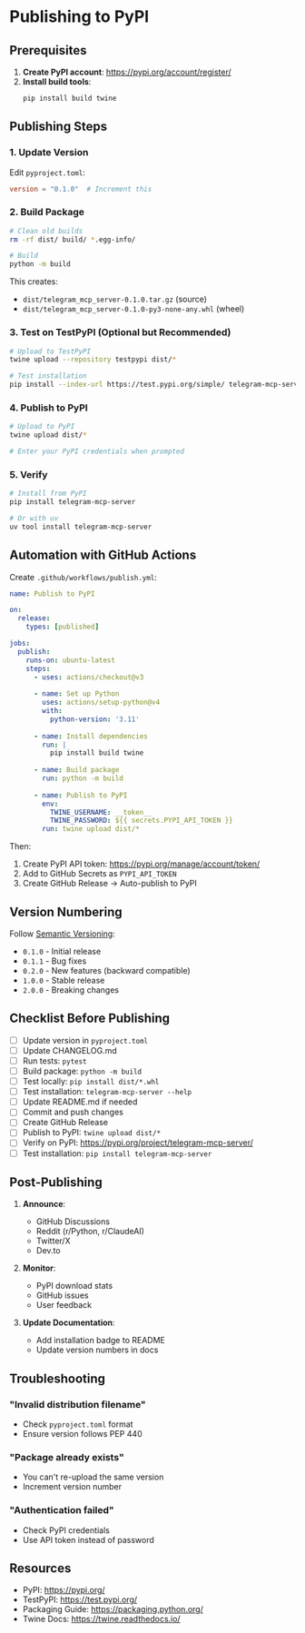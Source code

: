 # Publishing to PyPI

## Prerequisites

1. **Create PyPI account**: https://pypi.org/account/register/
2. **Install build tools**:
   ```bash
   pip install build twine
   ```

## Publishing Steps

### 1. Update Version

Edit `pyproject.toml`:
```toml
version = "0.1.0"  # Increment this
```

### 2. Build Package

```bash
# Clean old builds
rm -rf dist/ build/ *.egg-info/

# Build
python -m build
```

This creates:
- `dist/telegram_mcp_server-0.1.0.tar.gz` (source)
- `dist/telegram_mcp_server-0.1.0-py3-none-any.whl` (wheel)

### 3. Test on TestPyPI (Optional but Recommended)

```bash
# Upload to TestPyPI
twine upload --repository testpypi dist/*

# Test installation
pip install --index-url https://test.pypi.org/simple/ telegram-mcp-server
```

### 4. Publish to PyPI

```bash
# Upload to PyPI
twine upload dist/*

# Enter your PyPI credentials when prompted
```

### 5. Verify

```bash
# Install from PyPI
pip install telegram-mcp-server

# Or with uv
uv tool install telegram-mcp-server
```

## Automation with GitHub Actions

Create `.github/workflows/publish.yml`:

```yaml
name: Publish to PyPI

on:
  release:
    types: [published]

jobs:
  publish:
    runs-on: ubuntu-latest
    steps:
      - uses: actions/checkout@v3
      
      - name: Set up Python
        uses: actions/setup-python@v4
        with:
          python-version: '3.11'
      
      - name: Install dependencies
        run: |
          pip install build twine
      
      - name: Build package
        run: python -m build
      
      - name: Publish to PyPI
        env:
          TWINE_USERNAME: __token__
          TWINE_PASSWORD: ${{ secrets.PYPI_API_TOKEN }}
        run: twine upload dist/*
```

Then:
1. Create PyPI API token: https://pypi.org/manage/account/token/
2. Add to GitHub Secrets as `PYPI_API_TOKEN`
3. Create GitHub Release → Auto-publish to PyPI

## Version Numbering

Follow [Semantic Versioning](https://semver.org/):

- `0.1.0` - Initial release
- `0.1.1` - Bug fixes
- `0.2.0` - New features (backward compatible)
- `1.0.0` - Stable release
- `2.0.0` - Breaking changes

## Checklist Before Publishing

- [ ] Update version in `pyproject.toml`
- [ ] Update CHANGELOG.md
- [ ] Run tests: `pytest`
- [ ] Build package: `python -m build`
- [ ] Test locally: `pip install dist/*.whl`
- [ ] Test installation: `telegram-mcp-server --help`
- [ ] Update README.md if needed
- [ ] Commit and push changes
- [ ] Create GitHub Release
- [ ] Publish to PyPI: `twine upload dist/*`
- [ ] Verify on PyPI: https://pypi.org/project/telegram-mcp-server/
- [ ] Test installation: `pip install telegram-mcp-server`

## Post-Publishing

1. **Announce**:
   - GitHub Discussions
   - Reddit (r/Python, r/ClaudeAI)
   - Twitter/X
   - Dev.to

2. **Monitor**:
   - PyPI download stats
   - GitHub issues
   - User feedback

3. **Update Documentation**:
   - Add installation badge to README
   - Update version numbers in docs

## Troubleshooting

### "Invalid distribution filename"
- Check `pyproject.toml` format
- Ensure version follows PEP 440

### "Package already exists"
- You can't re-upload the same version
- Increment version number

### "Authentication failed"
- Check PyPI credentials
- Use API token instead of password

## Resources

- PyPI: https://pypi.org/
- TestPyPI: https://test.pypi.org/
- Packaging Guide: https://packaging.python.org/
- Twine Docs: https://twine.readthedocs.io/

